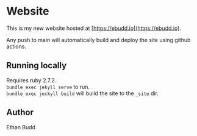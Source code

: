 # Website

This is my new website hosted at [https://ebudd.io](https://ebudd.io).

Any push to main will automatically build and deploy the site using github actions.

## Running locally
Requires ruby 2.7.2.  
`bundle exec jekyll serve` to run.  
`bundle exec jeckyll build` will build the site to the `_site` dir.  

## Author
Ethan Budd
